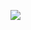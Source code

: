 <a href="https://codeclimate.com/github/fey/frontend-project-lvl1/maintainability"><img src="https://api.codeclimate.com/v1/badges/d2eca04515318a65b16b/maintainability" /></a>